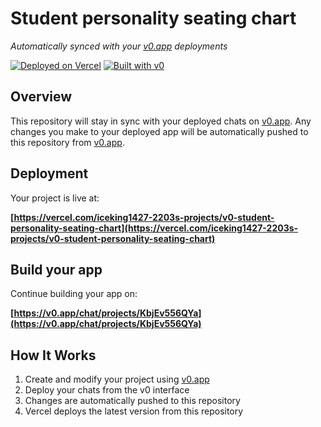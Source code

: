 # Student personality seating chart

*Automatically synced with your [v0.app](https://v0.app) deployments*

[![Deployed on Vercel](https://img.shields.io/badge/Deployed%20on-Vercel-black?style=for-the-badge&logo=vercel)](https://vercel.com/iceking1427-2203s-projects/v0-student-personality-seating-chart)
[![Built with v0](https://img.shields.io/badge/Built%20with-v0.app-black?style=for-the-badge)](https://v0.app/chat/projects/KbjEv556QYa)

## Overview

This repository will stay in sync with your deployed chats on [v0.app](https://v0.app).
Any changes you make to your deployed app will be automatically pushed to this repository from [v0.app](https://v0.app).

## Deployment

Your project is live at:

**[https://vercel.com/iceking1427-2203s-projects/v0-student-personality-seating-chart](https://vercel.com/iceking1427-2203s-projects/v0-student-personality-seating-chart)**

## Build your app

Continue building your app on:

**[https://v0.app/chat/projects/KbjEv556QYa](https://v0.app/chat/projects/KbjEv556QYa)**

## How It Works

1. Create and modify your project using [v0.app](https://v0.app)
2. Deploy your chats from the v0 interface
3. Changes are automatically pushed to this repository
4. Vercel deploys the latest version from this repository